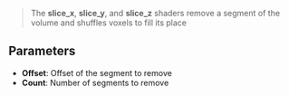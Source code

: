 > The **slice_x**, **slice_y**, and **slice_z** shaders remove a segment of the volume and shuffles voxels to fill its place

## Parameters

- **Offset**: Offset of the segment to remove
- **Count**: Number of segments to remove